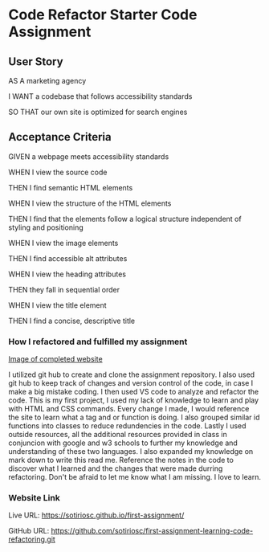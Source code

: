 # **Code Refactor Starter Code Assignment**

## User Story

AS A marketing agency

I WANT a codebase that follows accessibility standards

SO THAT our own site is optimized for search engines

## Acceptance Criteria

GIVEN a webpage meets accessibility standards

WHEN I view the source code

THEN I find semantic HTML elements

WHEN I view the structure of the HTML elements

THEN I find that the elements follow a logical structure independent of styling and positioning

WHEN I view the image elements

THEN I find accessible alt attributes

WHEN I view the heading attributes

THEN they fall in sequential order

WHEN I view the title element

THEN I find a concise, descriptive title


### How I refactored and fulfilled my assignment 

[Image of completed website](/assets/images/01-html-css-git-homework-demo.png)

I utilized git hub to create and clone the assignment repository. I also used git hub to keep track of changes and version control of the code, in case I make a big mistake coding. I then used VS code to analyze and refactor the code. This is my first project, I used my lack of knowledge to learn and play with HTML and CSS commands. Every change I made, I would reference the site to learn what a tag and or function is doing. I also grouped similar id functions into classes to reduce redundencies in the code. Lastly I used outside resources, all the additional resources provided in class in conjuncion with google and w3 schools to further my knowledge and understanding of these two languages. I also expanded my knowledge on mark down to write this read me. Reference the notes in the code to discover what I learned and the changes that were made durring refactoring. Don't be afraid to let me know what I am missing. I love to learn.

### Website Link
Live URL: https://sotiriosc.github.io/first-assignment/ 

GitHub URL: https://github.com/sotiriosc/first-assignment-learning-code-refactoring.git
